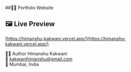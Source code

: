 ##🧑‍🚀 Portfolio Website 

## 🖼️ Live Preview

[https://himanshu-kakwani.vercel.app/](https://himanshu-kakwani.vercel.app/)

🧑‍💻 Author
Himanshu Kakwani
<br>
📧 kakwanihimanshu@gmail.com
<br>
📍 Mumbai, India